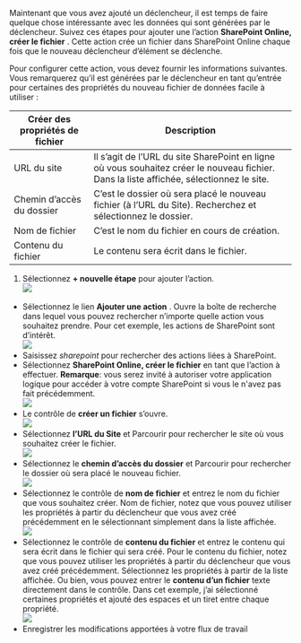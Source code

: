 Maintenant que vous avez ajouté un déclencheur, il est temps de faire quelque chose intéressante avec les données qui sont générées par le déclencheur. Suivez ces étapes pour ajouter une l’action **SharePoint Online, créer le fichier** . Cette action crée un fichier dans SharePoint Online chaque fois que le nouveau déclencheur d’élément se déclenche. 

Pour configurer cette action, vous devez fournir les informations suivantes. Vous remarquerez qu’il est générées par le déclencheur en tant qu’entrée pour certaines des propriétés du nouveau fichier de données facile à utiliser :

|Créer des propriétés de fichier|Description|
|---|---|
|URL du site|Il s’agit de l’URL du site SharePoint en ligne où vous souhaitez créer le nouveau fichier. Dans la liste affichée, sélectionnez le site.|
|Chemin d’accès du dossier|C’est le dossier où sera placé le nouveau fichier (à l’URL du Site). Recherchez et sélectionnez le dossier.|
|Nom de fichier|C’est le nom du fichier en cours de création.|
|Contenu du fichier|Le contenu sera écrit dans le fichier.|

1. Sélectionnez **+ nouvelle étape** pour ajouter l’action.  
![](./media/connectors-create-api-sharepointonline/action-1.png)  
- Sélectionnez le lien **Ajouter une action** . Ouvre la boîte de recherche dans lequel vous pouvez rechercher n’importe quelle action vous souhaitez prendre. Pour cet exemple, les actions de SharePoint sont d’intérêt.    
![](./media/connectors-create-api-sharepointonline/action-2.png)    
- Saisissez *sharepoint* pour rechercher des actions liées à SharePoint.
- Sélectionnez **SharePoint Online, créer le fichier** en tant que l’action à effectuer.   **Remarque**: vous serez invité à autoriser votre application logique pour accéder à votre compte SharePoint si vous le n'avez pas fait précédemment.    
![](./media/connectors-create-api-sharepointonline/action-3.png)    
- Le contrôle de **créer un fichier** s’ouvre.   
![](./media/connectors-create-api-sharepointonline/action-4.png)     
- Sélectionnez **l’URL du Site** et Parcourir pour rechercher le site où vous souhaitez créer le fichier.     
![](./media/connectors-create-api-sharepointonline/action-5.png)  
- Sélectionnez le **chemin d’accès du dossier** et Parcourir pour rechercher le dossier où sera placé le nouveau fichier.  
![](./media/connectors-create-api-sharepointonline/action-6.png)  
- Sélectionnez le contrôle de **nom de fichier** et entrez le nom du fichier que vous souhaitez créer. Nom de fichier, notez que vous pouvez utiliser les propriétés à partir du déclencheur que vous avez créé précédemment en le sélectionnant simplement dans la liste affichée.     
![](./media/connectors-create-api-sharepointonline/action-7.png)  
- Sélectionnez le contrôle de **contenu du fichier** et entrez le contenu qui sera écrit dans le fichier qui sera créé. Pour le contenu du fichier, notez que vous pouvez utiliser les propriétés à partir du déclencheur que vous avez créé précédemment. Sélectionnez les propriétés à partir de la liste affichée. Ou bien, vous pouvez entrer le **contenu d’un fichier** texte directement dans le contrôle. Dans cet exemple, j’ai sélectionné certaines propriétés et ajouté des espaces et un tiret entre chaque propriété.        
![](./media/connectors-create-api-sharepointonline/action-8.png)  
- Enregistrer les modifications apportées à votre flux de travail  
